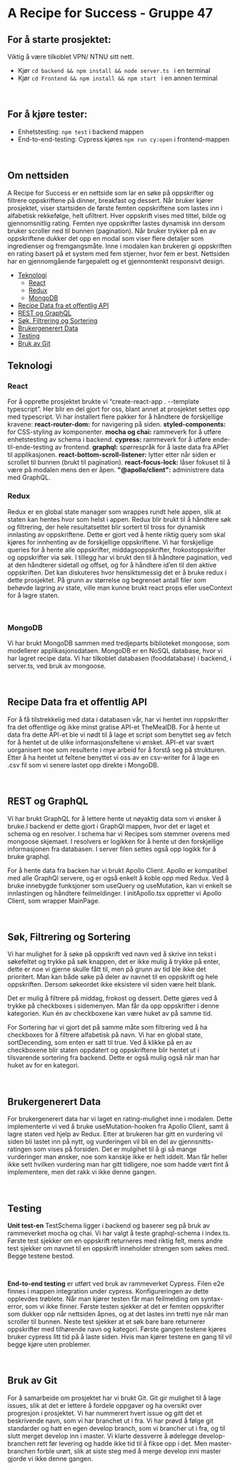 # A Recipe for Success - Gruppe 47

## For å starte prosjektet:

Viktig å være tilkoblet VPN/ NTNU sitt nett.

- Kjør `cd backend && npm install && node server.ts ` i en terminal
- Kjør `cd Frontend && npm install && npm start ` i en annen terminal

<br>

## For å kjøre tester:

- Enhetstesting: `npm test` i backend mappen
- End-to-end-testing: Cypress kjøres `npm run cy:open` i frontend-mappen

<br>

## Om nettsiden

A Recipe for Success er en nettside som lar en søke på oppskrifter og filtrere oppskriftene på dinner, breakfast og dessert. Når bruker kjører prosjektet, viser startsiden de første femten oppskriftene som lastes inn i alfabetisk rekkefølge, helt ufiltrert. Hver oppskrift vises med tittel, bilde og gjennomsnitlig rating. Femten nye oppskrifter lastes dynamisk inn dersom bruker scroller ned til bunnen (pagination). Når bruker trykker på en av oppskriftene dukker det opp en modal som viser flere detaljer som ingredienser og fremgangsmåte. Inne i modalen kan brukeren gi oppskriften en rating basert på et system med fem stjerner, hvor fem er best. Nettsiden har en gjennomgående fargepalett og et gjennomtenkt responsivt design.

- [Teknologi](#teknologi)
  - [React](#react)
  - [Redux](#redux)
  - [MongoDB](#mongodb)
- [Recipe Data fra et offentlig API](#recipe-data-fra-et-offentlig-api)
- [REST og GraphQL](#rest-og-graphql)
- [Søk, Filtrering og Sortering](#søk,-filtrering-og-sortering)
- [Brukergenerert Data](#brukergenerert-data)
- [Testing](#testing)
- [Bruk av Git](#bruk-av-git)

## Teknologi

### React

For å opprette prosjektet brukte vi “create-react-app . --template typescript”. Her blir en del gjort for oss, blant annet at prosjektet settes opp med typescript. Vi har installert flere pakker for å håndtere de forskjellige kravene:
**react-router-dom:** for navigering på siden.
**styled-components:** for CSS-styling av komponenter.
**mocha og chai:** rammeverk for å utføre enhetstesting av schema i backend.
**cypress:** rammeverk for å utføre ende-til-ende-testing av frontend.
**graphql:** spørrespråk for å laste data fra APIet til applikasjonen.
**react-bottom-scroll-listener:** lytter etter når siden er scrollet til bunnen (brukt til pagination).
**react-focus-lock:** låser fokuset til å være på modalen mens den er åpen.
**"@apollo/client":** administrere data med GraphQL.
<br>

### Redux

Redux er en global state manager som wrappes rundt hele appen, slik at staten kan hentes hvor som helst i appen. Redux blir brukt til å håndtere søk og filtrering, der hele resultatsettet blir sortert til tross for dynamisk innlasting av oppskriftene. Dette er gjort ved å hente riktig query som skal kjøres for innhenting av de forskjellige oppskriftene. Vi har forskjellige queries for å hente alle oppskrifter, middagsoppskrifter, frokostoppskrifter og oppskrifter via søk. I tillegg har vi brukt den til å håndtere pagination, ved at den håndterer sidetall og offset, og for å håndtere id’en til den aktive oppskriften. Det kan diskuteres hvor hensiktsmessig det er å bruke redux i dette prosjektet. På grunn av størrelse og begrenset antall filer som behøvde lagring av state, ville man kunne brukt react props eller useContext for å lagre staten.

<br>

### MongoDB

Vi har brukt MongoDB sammen med tredjeparts biblioteket mongoose, som modellerer applikasjonsdataen. MongoDB er en NoSQL database, hvor vi har lagret recipe data. Vi har tilkoblet databasen (fooddatabase) i backend, i server.ts, ved bruk av mongoose.

<br>

## Recipe Data fra et offentlig API

For å få tilstrekkelig med data i databasen vår, har vi hentet inn roppskrifter fra det offentlige og ikke minst gratise API-et TheMealDB. For å hente ut data fra dette API-et ble vi nødt til å lage et script som benyttet seg av fetch for å hentet ut de ulike informasjonsfeltene vi ønsket. API-et var svært uorganisert noe som resulterte i mye arbeid for å forstå seg på strukturen. Etter å ha hentet ut feltene benyttet vi oss av en csv-writer for å lage en .csv fil som vi senere lastet opp direkte i MongoDB.

<br>

## REST og GraphQL

Vi har brukt GraphQL for å lettere hente ut nøyaktig data som vi ønsker å bruke.I backend er dette gjort i GraphQl mappen, hvor det er laget et schema og en resolver. I schema har vi Recipes som stemmer overens med mongoose skjemaet. I resolvers er logikken for å hente ut den forskjellige informasjonen fra databasen. I server filen settes også opp logikk for å bruke graphql.

For å hente data fra backen har vi brukt Apollo Client. Apollo er kompatibel med alle GraphQl servere, og er også enkelt å koble opp med Redux. Ved å bruke innebygde funksjoner som useQuery og useMutation, kan vi enkelt se innlastingen og håndtere feilmeldinger. I initApollo.tsx oppretter vi Apollo Client, som wrapper MainPage.

 <br>

## Søk, Filtrering og Sortering

Vi har mulighet for å søke på oppskrift ved navn ved å skrive inn tekst i søkefeltet og trykke på søk knappen, det er ikke mulig å trykke på enter, dette er noe vi gjerne skulle fått til, men på grunn av tid ble ikke det prioritert. Man kan både søke på deler av navnet til en oppskrift og hele oppskriften. Dersom søkeordet ikke eksistere vil siden være helt blank.

Det er mulig å filtrere på middag, frokost og dessert. Dette gjøres ved å trykke på checkboxes i sidemenyen. Man får da opp oppskrifter i denne kategorien. Kun én av checkboxene kan være huket av på samme tid.

For Sortering har vi gjort det på samme måte som filtrering ved å ha checkboxes for å filtrere alfabetisk på navn. Vi har en global state, sortDecending, som enten er satt til true. Ved å klikke på en av checkboxene blir staten oppdatert og oppskriftene blir hentet ut i tilsvarende sortering fra backend. Dette er også mulig også når man har huket av for en kategori.

<br>

## Brukergenerert Data

For brukergenerert data har vi laget en rating-mulighet inne i modalen. Dette implementerte vi ved å bruke useMutation-hooken fra Apollo Client, samt å lagre staten ved hjelp av Redux. Etter at brukeren har gitt en vurdering vil siden bli lastet inn på nytt, og vurderingen vil bli en del av gjennsnitts-ratingen som vises på forsiden. Det er mulgihet til å gi så mange vurderinger man ønsker, noe som kanskje ikke er helt iddelt. Man får heller ikke sett hvilken vurdering man har gitt tidligere, noe som hadde vært fint å implementere, men det rakk vi ikke denne gangen.

<br>


## Testing

**Unit test-en** TestSchema ligger i backend og baserer seg på bruk av rammeverket mocha og chai. Vi har valgt å teste graphql-schema i index.ts. Første test sjekker om en oppskrift returneres med riktig felt, mens andre test sjekker om navnet til en oppskrift inneholder strengen som søkes med. Begge testene bestod.

<br>

**End-to-end testing** er utført ved bruk av rammeverket Cypress. Filen e2e finnes i mappen integration under cypress. Konfigureringen av dette opplevdes trøblete. Når man kjører testen får man feilmelding om syntax-error, som vi ikke finner. Første testen sjekker at det er femten oppskrifter som dukker opp når nettsiden åpnes, og at det lastes inn tretti nye når man scroller til bunnen. Neste test sjekker at et søk bare bare returnerer oppskrifter med tilhørende navn og kategori. Første gangen testene kjøres bruker cypress litt tid på å laste siden. Hvis man kjører testene en gang til vil begge kjøre uten problemer.

<br>

## Bruk av Git

For å samarbeide om prosjektet har vi brukt Git. Git gir mulighet til å lage issues, slik at det er lettere å fordele oppgaver og ha oversikt over progresjon i prosjektet. Vi har nummerert hvert issue og gitt det et beskrivende navn, som vi har branchet ut i fra. Vi har prøvd å følge git standarder og hatt en egen develop branch, som vi brancher ut i fra, og til slutt merget develop inn i master. Vi klarte dessverre å ødelegge develop-branchen rett før levering og hadde ikke tid til å fikse opp i det. Men master-branchen forble urørt, slik at siste steg med å merge develop inni master gjorde vi ikke denne gangen.
